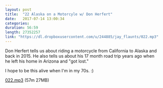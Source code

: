 ```yaml
---
layout: post
title:  "22 Alaska on a Motorcyle w/ Don Herfert"
date:   2017-07-14 13:00:34
categories: 
duration: 56:59
length: 27352257
link: "https://dl.dropboxusercontent.com/u/244885/jay_flaunts/022.mp3"
---
```


Don Herfert tells us about riding a motorcycle from California to Alaska and back in 2015.
He also tells us about his 17 month road trip years ago when he left his home in Arizona 
and "got lost."

I hope to be this alive when I'm in my 70s.  :)

<a href="{{site.dropbox_url}}/022.mp3" target="_blank">022.mp3</a> (57m 27MB) 

